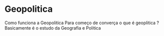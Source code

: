 # Geopolitica
Como funciona a Geopolitica
Para começo de converça o que é geoplitica ?
Basicamente é o estudo da Geografia e Politica 
